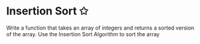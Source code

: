 # Insertion Sort ✩

Write a function that takes an array of integers and returns a sorted version of the array.
Use the Insertion Sort Algorithm to sort the array